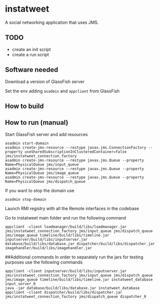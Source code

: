 # instatweet
A social networking application that uses JMS.

## TODO
- create an init script
- create a run script


## Software needed
Download a version of GlassFish server

Set the env adding `asadmin` and `appclient` from GlassFish

## How to build

## How to run (manual)
Start GlassFish server and add resources
    
    asadmin start-domain
    asadmin create-jms-resource --restype javax.jms.ConnectionFactory --property useSharedSubscriptionInClusteredContainer=false jms/instatweet_connection_factory
    asadmin create-jms-resource --restype javax.jms.Queue --property Name=PhysicalQueue jms/input_queue
    asadmin create-jms-resource --restype javax.jms.Queue --property Name=PhysicalQueue jms/image_queue
    asadmin create-jms-resource --restype javax.jms.Queue --property Name=PhysicalQueue jms/dispatch_queue
    
If you want to stop the domain use
    
    asadmin stop-domain
     
     
Launch RMI registry with all the Remote interfaces in the codebase

Go to instatweet main folder and run the following command

    appclient -client loadmanager/build/libs/loadmanager.jar jms/instatweet_connection_factory jms/input_queue jms/dispatch_queue jms/image_queue timeline/build/libs/timeline.jar inputserver/build/libs/inputserver.jar database/build/libs/database.jar dispatcher/build/libs/dispatcher.jar imagehandler/build/libs/imagehandler.jar

##Additional commands
In order to separately run the jars for testing purposes use the following commands

    appclient -client inputserver/build/libs/inputserver.jar jms/instatweet_connection_factory jms/input_queue jms/dispatch_queue jms/image_queue timeline/build/libs/timeline.jar instatweet_database input_server_0
    java -jar database/build/libs/database.jar instatweet_database
    appclient -client dispatcher/build/libs/dispatcher.jar jms/instatweet_connection_factory jms/dispatch_queue dispatcher_0



